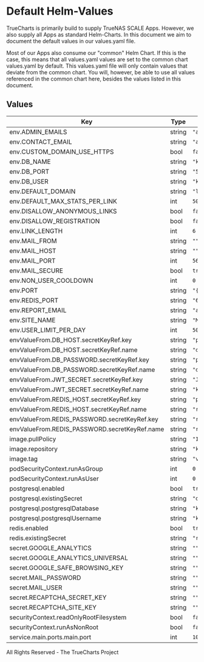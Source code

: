 # Default Helm-Values

TrueCharts is primarily build to supply TrueNAS SCALE Apps.
However, we also supply all Apps as standard Helm-Charts. In this document we aim to document the default values in our values.yaml file.

Most of our Apps also consume our "common" Helm Chart.
If this is the case, this means that all values.yaml values are set to the common chart values.yaml by default. This values.yaml file will only contain values that deviate from the common chart.
You will, however, be able to use all values referenced in the common chart here, besides the values listed in this document.

## Values

| Key | Type | Default | Description |
|-----|------|---------|-------------|
| env.ADMIN_EMAILS | string | `"admin@example.com,admin@example2.com"` |  |
| env.CONTACT_EMAIL | string | `"admin@example.com"` |  |
| env.CUSTOM_DOMAIN_USE_HTTPS | bool | `false` |  |
| env.DB_NAME | string | `"kutt"` |  |
| env.DB_PORT | string | `"5432"` |  |
| env.DB_USER | string | `"kutt"` |  |
| env.DEFAULT_DOMAIN | string | `"localhost:{{ .Values.service.main.ports.main.port }}"` |  |
| env.DEFAULT_MAX_STATS_PER_LINK | int | `5000` |  |
| env.DISALLOW_ANONYMOUS_LINKS | bool | `false` |  |
| env.DISALLOW_REGISTRATION | bool | `false` |  |
| env.LINK_LENGTH | int | `6` |  |
| env.MAIL_FROM | string | `""` |  |
| env.MAIL_HOST | string | `""` |  |
| env.MAIL_PORT | int | `567` |  |
| env.MAIL_SECURE | bool | `true` |  |
| env.NON_USER_COOLDOWN | int | `0` |  |
| env.PORT | string | `"{{ .Values.service.main.ports.main.port }}"` |  |
| env.REDIS_PORT | string | `"6379"` |  |
| env.REPORT_EMAIL | string | `"admin@example.com"` |  |
| env.SITE_NAME | string | `"My Kutt Instance"` |  |
| env.USER_LIMIT_PER_DAY | int | `50` |  |
| envValueFrom.DB_HOST.secretKeyRef.key | string | `"plainhost"` |  |
| envValueFrom.DB_HOST.secretKeyRef.name | string | `"dbcreds"` |  |
| envValueFrom.DB_PASSWORD.secretKeyRef.key | string | `"postgresql-password"` |  |
| envValueFrom.DB_PASSWORD.secretKeyRef.name | string | `"dbcreds"` |  |
| envValueFrom.JWT_SECRET.secretKeyRef.key | string | `"JWT_SECRET"` |  |
| envValueFrom.JWT_SECRET.secretKeyRef.name | string | `"kutt-secrets"` |  |
| envValueFrom.REDIS_HOST.secretKeyRef.key | string | `"plainhost"` |  |
| envValueFrom.REDIS_HOST.secretKeyRef.name | string | `"rediscreds"` |  |
| envValueFrom.REDIS_PASSWORD.secretKeyRef.key | string | `"redis-password"` |  |
| envValueFrom.REDIS_PASSWORD.secretKeyRef.name | string | `"rediscreds"` |  |
| image.pullPolicy | string | `"IfNotPresent"` |  |
| image.repository | string | `"kutt/kutt"` |  |
| image.tag | string | `"v2.7.4@sha256:2fa9480755229bd9a14ea03fb2129eb80412600f3c5dabc8f9f9fbf35ff88fce"` |  |
| podSecurityContext.runAsGroup | int | `0` |  |
| podSecurityContext.runAsUser | int | `0` |  |
| postgresql.enabled | bool | `true` |  |
| postgresql.existingSecret | string | `"dbcreds"` |  |
| postgresql.postgresqlDatabase | string | `"kutt"` |  |
| postgresql.postgresqlUsername | string | `"kutt"` |  |
| redis.enabled | bool | `true` |  |
| redis.existingSecret | string | `"rediscreds"` |  |
| secret.GOOGLE_ANALYTICS | string | `""` |  |
| secret.GOOGLE_ANALYTICS_UNIVERSAL | string | `""` |  |
| secret.GOOGLE_SAFE_BROWSING_KEY | string | `""` |  |
| secret.MAIL_PASSWORD | string | `""` |  |
| secret.MAIL_USER | string | `""` |  |
| secret.RECAPTCHA_SECRET_KEY | string | `""` |  |
| secret.RECAPTCHA_SITE_KEY | string | `""` |  |
| securityContext.readOnlyRootFilesystem | bool | `false` |  |
| securityContext.runAsNonRoot | bool | `false` |  |
| service.main.ports.main.port | int | `10195` |  |

All Rights Reserved - The TrueCharts Project
